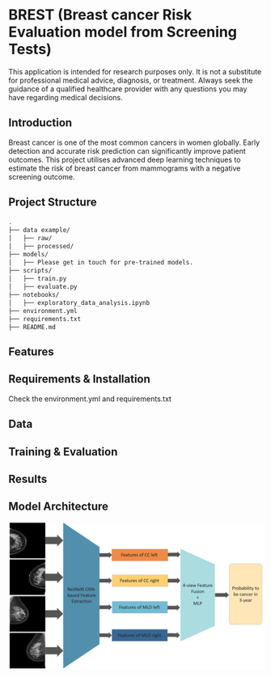 # BREST (Breast cancer Risk Evaluation model from Screening Tests)
This application is intended for research purposes only. It is not a substitute for professional medical advice, diagnosis, or treatment. Always seek the guidance of a qualified healthcare provider with any questions you may have regarding medical decisions.

## Introduction
Breast cancer is one of the most common cancers in women globally. Early detection and accurate risk prediction can significantly improve patient outcomes. This project utilises advanced deep learning techniques to estimate the risk of breast cancer from mammograms with a negative screening outcome.

## Project Structure
```text
.
├── data example/
│   ├── raw/
│   ├── processed/
├── models/
│   ├── Please get in touch for pre-trained models.
├── scripts/
│   ├── train.py
│   ├── evaluate.py
├── notebooks/
│   ├── exploratory_data_analysis.ipynb
├── environment.yml
├── requirements.txt
├── README.md
```
## Features
## Requirements & Installation
Check the environment.yml and requirements.txt
## Data
## Training & Evaluation
## Results
## Model Architecture
![Model Architecture](images/Model-Overview.png)

